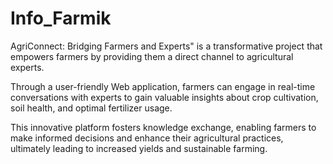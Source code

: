 # Info_Farmik

AgriConnect: Bridging Farmers and Experts" is a transformative project that empowers farmers by providing them a direct channel to agricultural experts. 

Through a user-friendly Web application, farmers can engage in real-time conversations with experts to gain valuable insights about crop cultivation, soil health, and optimal fertilizer usage. 

This innovative platform fosters knowledge exchange, enabling farmers to make informed decisions and enhance their agricultural practices, ultimately leading to increased yields and sustainable farming.
